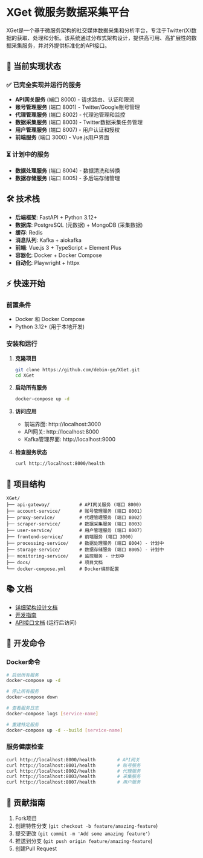 # XGet 微服务数据采集平台

XGet是一个基于微服务架构的社交媒体数据采集和分析平台，专注于Twitter(X)数据的获取、处理和分析。该系统通过分布式架构设计，提供高可用、高扩展性的数据采集服务，并对外提供标准化的API接口。

## 🚀 当前实现状态

### ✅ 已完全实现并运行的服务
- **API网关服务** (端口 8000) - 请求路由、认证和限流
- **账号管理服务** (端口 8001) - Twitter/Google账号管理
- **代理管理服务** (端口 8002) - 代理池管理和监控
- **数据采集服务** (端口 8003) - Twitter数据采集任务管理
- **用户管理服务** (端口 8007) - 用户认证和授权
- **前端服务** (端口 3000) - Vue.js用户界面

### ⏳ 计划中的服务
- **数据处理服务** (端口 8004) - 数据清洗和转换
- **数据存储服务** (端口 8005) - 多后端存储管理

## 🛠️ 技术栈

- **后端框架**: FastAPI + Python 3.12+
- **数据库**: PostgreSQL (元数据) + MongoDB (采集数据)
- **缓存**: Redis
- **消息队列**: Kafka + aiokafka
- **前端**: Vue.js 3 + TypeScript + Element Plus
- **容器化**: Docker + Docker Compose
- **自动化**: Playwright + httpx

## ⚡ 快速开始

### 前置条件
- Docker 和 Docker Compose
- Python 3.12+ (用于本地开发)

### 安装和运行

1. **克隆项目**
   ```bash
   git clone https://github.com/debin-ge/XGet.git
   cd XGet
   ```

2. **启动所有服务**
   ```bash
   docker-compose up -d
   ```

3. **访问应用**
   - 前端界面: http://localhost:3000
   - API网关: http://localhost:8000
   - Kafka管理界面: http://localhost:9000

4. **检查服务状态**
   ```bash
   curl http://localhost:8000/health
   ```


## 📁 项目结构

```
XGet/
├── api-gateway/           # API网关服务 (端口 8000)
├── account-service/       # 账号管理服务 (端口 8001)
├── proxy-service/         # 代理管理服务 (端口 8002)
├── scraper-service/       # 数据采集服务 (端口 8003)
├── user-service/          # 用户管理服务 (端口 8007)
├── frontend-service/      # 前端服务 (端口 3000)
├── processing-service/    # 数据处理服务 (端口 8004) - 计划中
├── storage-service/       # 数据存储服务 (端口 8005) - 计划中
├── monitoring-service/    # 监控服务 - 计划中
├── docs/                  # 项目文档
└── docker-compose.yml     # Docker编排配置
```

## 📚 文档

- [详细架构设计文档](./docs/XGet_Architecture.md)
- [开发指南](./docs/XGet_Implementation_Guide.md)
- [API接口文档](http://localhost:8000/docs) (运行后访问)

## 🔧 开发命令

### Docker命令
```bash
# 启动所有服务
docker-compose up -d

# 停止所有服务
docker-compose down

# 查看服务日志
docker-compose logs [service-name]

# 重建特定服务
docker-compose up -d --build [service-name]
```

### 服务健康检查
```bash
curl http://localhost:8000/health        # API网关
curl http://localhost:8001/health        # 账号服务
curl http://localhost:8002/health        # 代理服务
curl http://localhost:8003/health        # 采集服务
curl http://localhost:8007/health        # 用户服务
```

## 🤝 贡献指南

1. Fork项目
2. 创建特性分支 (`git checkout -b feature/amazing-feature`)
3. 提交更改 (`git commit -m 'Add some amazing feature'`)
4. 推送到分支 (`git push origin feature/amazing-feature`)
5. 创建Pull Request

